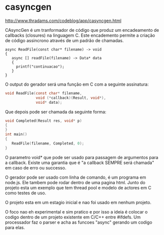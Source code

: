 # casyncgen

http://www.thradams.com/codeblog/app/casyncgen.html

CAsyncGen é um tranformador de código que 
produz um encadeamento de callbacks (closures) na linguagem C.
Este encademento permite a criação de código assincrono através de um padrão 
de chamadas.
```
async ReadFile(const char* filename) -> void
{
   async [] readFile(filename) -> Data* data
   {
     printf("continuacao");
   }  
}
```
O output do gerador será uma função em C com a seguinte assinatura:

```c
void ReadFile(const char* filename,
              void (*callback)(Result, void*), 
              void* data);
```

Que depois pode ser chamada da seguinte forma:
```cpp
void Completed(Result res, void* p)
{
}
int main()
{
   ReadFile(filename, Completed, 0);
}
```

O parametro void* que pode ser usado para passagem de argumentos para a callback.
Existe uma garantia que é "a callback SEMPRE será chamada" em caso de erro ou successo.

O gerador pode ser usado com linha de comando, é um programa em node.js. Ele tambem pode rodar dentro de uma pagina html.
Junto do projeto esta um exemplo que tem thread pool e modelo de actores em C como testes de uso.

O projeto esta em um estagio inicial e nao foi usado em nenhum projeto.

O foco nao eh experimental e sim pratico e por isso a ideia é colocar o codigo dentro de um projeto existente em C/C++ entre #ifdefs.
Um processador faz o parser e acha as funcoes "async" gerando um codigo para elas.





